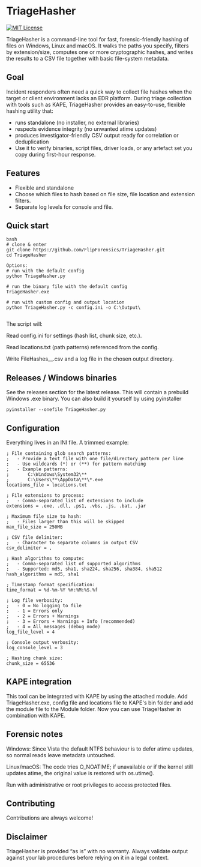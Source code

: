
# TriageHasher
[![MIT License](https://img.shields.io/badge/License-MIT-green.svg)](https://choosealicense.com/licenses/mit/)

TriageHasher is a command-line tool for fast, forensic-friendly hashing of files on Windows, Linux and macOS.
It walks the paths you specify, filters by extension/size, computes one or more cryptographic hashes, and writes the results to a CSV file together with basic file-system metadata.

## Goal 
Incident responders often need a quick way to collect file hashes when the target or client environment lacks an EDR platform. During triage collection with tools such as KAPE, TriageHasher provides an easy-to-use, flexible hashing utility that:

- runs standalone (no installer, no external libraries)
- respects evidence integrity (no unwanted atime updates)
- produces investigator-friendly CSV output ready for correlation or deduplication
- Use it to verify binaries, script files, driver loads, or any artefact set you copy during first-hour response.

## Features
- Flexible and standalone 
- Choose which files to hash based on file size, file location and extension filters.
- Separate log levels for console and file.


## Quick start
```
bash
# clone & enter
git clone https://github.com/FlipForensics/TriageHasher.git
cd TriageHasher

Options: 
# run with the default config
python TriageHasher.py

# run the binary file with the default config
TriageHasher.exe

# run with custom config and output location
python TriageHasher.py -c config.ini -o C:\Output\


```
The script will:

Read config.ini for settings (hash list, chunk size, etc.).

Read locations.txt (path patterns) referenced from the config.

Write FileHashes_<computer>_<timestamp>.csv and a log file in the chosen output directory.

## Releases / Windows binaries
See the releases section for the latest release. This will contain a prebuild Windows .exe binary. 
You can also build it yourself by using pyinstaller
```
pyinstaller --onefile TriageHasher.py 
```

## Configuration
Everything lives in an INI file. A trimmed example:
```
; File containing glob search patterns:
;   - Provide a text file with one file/directory pattern per line
;   - Use wildcards (*) or (**) for pattern matching
;   - Example patterns:
;       C:\Windows\System32\**
;       C:\Users\**\AppData\**\*.exe
locations_file = locations.txt

; File extensions to process:
;   - Comma-separated list of extensions to include
extensions = .exe, .dll, .ps1, .vbs, .js, .bat, .jar

; Maximum file size to hash:
;   - Files larger than this will be skipped
max_file_size = 250MB

; CSV file delimiter:
;   - Character to separate columns in output CSV
csv_delimiter = ,

; Hash algorithms to compute:
;   - Comma-separated list of supported algorithms
;   - Supported: md5, sha1, sha224, sha256, sha384, sha512
hash_algorithms = md5, sha1

; Timestamp format specification:
time_format = %d-%m-%Y %H:%M:%S.%f

; Log file verbosity:
;   - 0 = No logging to file
;   - 1 = Errors only
;   - 2 = Errors + Warnings
;   - 3 = Errors + Warnings + Info (recommended)
;   - 4 = All messages (debug mode)
log_file_level = 4

; Console output verbosity:
log_console_level = 3

; Hashing chunk size:
chunk_size = 65536

```
## KAPE integration
This tool can be integrated with KAPE by using the attached module. Add TriageHasher.exe, config file and locations file to KAPE's bin folder and add the module file to the Module folder. Now you can use TriageHasher in combination with KAPE. 

## Forensic notes
Windows: Since Vista the default NTFS behaviour is to defer atime updates, so normal reads leave metadata untouched.

Linux/macOS: The code tries O_NOATIME; if unavailable or if the kernel still updates atime, the original value is restored with os.utime().

Run with administrative or root privileges to access protected files.


## Contributing

Contributions are always welcome!

## Disclaimer
TriageHasher is provided “as is” with no warranty. Always validate output against your lab procedures before relying on it in a legal context.
